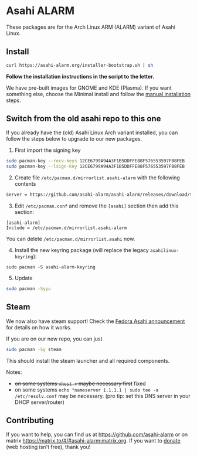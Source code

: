 # Asahi ALARM

These packages are for the Arch Linux ARM (ALARM) variant of Asahi Linux.

## Install

```bash
curl https://asahi-alarm.org/installer-bootstrap.sh | sh
```

**Follow the installation instructions in the script to the letter.**

We have pre-built images for GNOME and KDE (Plasma). If you want something else, choose the Minimal install and follow
the [manual installation](manual-install.md#manual-installation) steps.

## Switch from the old asahi repo to this one

If you already have the (old) Asahi Linux Arch variant installed, you can follow the steps below
to upgrade to our new packages.

1. First import the signing key

```bash
sudo pacman-key --recv-keys 12CE6799A94A3F1B5DDFFE88F576553597FB8FEB
sudo pacman-key --lsign-key 12CE6799A94A3F1B5DDFFE88F576553597FB8FEB
```

2. Create file `/etc/pacman.d/mirrorlist.asahi-alarm` with the following contents

```bash
Server = https://github.com/asahi-alarm/asahi-alarm/releases/download/$arch
```

3. Edit `/etc/pacman.conf` and remove the `[asahi]` section then add this section:

```
[asahi-alarm]
Include = /etc/pacman.d/mirrorlist.asahi-alarm
```

You can delete `/etc/pacman.d/mirrorlist.asahi` now.

4. Install the new keyring package (will replace the legacy `asahilinux-keyring`):

```
sudo pacman -S asahi-alarm-keyring
```

5. Update

```bash
sudo pacman -Syyu
```

## Steam

We now also have steam support! Check the [Fedora Asahi announcement](https://docs.fedoraproject.org/en-US/fedora-asahi-remix/x86-support/) for details
on how it works.

If you are on our new repo, you can just

```bash
sudo pacman -Sy steam
```

This should install the steam launcher and all required components.

Notes:

- ~~on some systems `xhost +` maybe necessary first~~ fixed
- on some systems `echo "nameserver 1.1.1.1 | sudo tee -a /etc/resolv.conf` may be necessary. (pro tip: set this DNS server in your DHCP server/router)

## Contributing

If you want to help, you can find us at https://github.com/asahi-alarm or on matrix https://matrix.to/#/#asahi-alarm:matrix.org.
If you want to [donate](https://www.paypal.me/asahialarm) (web hosting isn't free), thank you!

